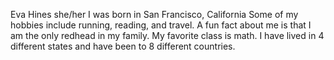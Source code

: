 Eva Hines she/her
I was born in San Francisco, California 
Some of my hobbies include running, reading, and travel.
A fun fact about me is that I am the only redhead in my family.
My favorite class is math.
I have lived in 4 different states and have been to 8 different countries.
